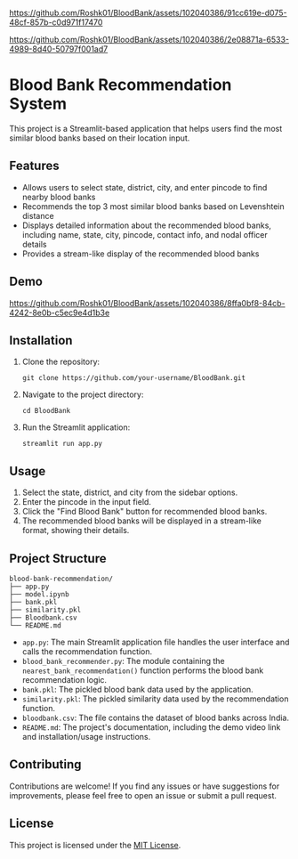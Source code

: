 

https://github.com/Roshk01/BloodBank/assets/102040386/91cc619e-d075-48cf-857b-c0d971f17470



https://github.com/Roshk01/BloodBank/assets/102040386/2e08871a-6533-4989-8d40-50797f001ad7


# Blood Bank Recommendation System

This project is a Streamlit-based application that helps users find the most similar blood banks based on their location input.

## Features

- Allows users to select state, district, city, and enter pincode to find nearby blood banks
- Recommends the top 3 most similar blood banks based on Levenshtein distance
- Displays detailed information about the recommended blood banks, including name, state, city, pincode, contact info, and nodal officer details
- Provides a stream-like display of the recommended blood banks

## Demo

https://github.com/Roshk01/BloodBank/assets/102040386/8ffa0bf8-84cb-4242-8e0b-c5ec9e4d1b3e



## Installation

1. Clone the repository:
   ```
   git clone https://github.com/your-username/BloodBank.git
   ```
2. Navigate to the project directory:
   ```
   cd BloodBank
   ```
3. Run the Streamlit application:
   ```
   streamlit run app.py
   ```

## Usage

1. Select the state, district, and city from the sidebar options.
2. Enter the pincode in the input field.
3. Click the "Find Blood Bank" button for recommended blood banks.
4. The recommended blood banks will be displayed in a stream-like format, showing their details.

## Project Structure

```
blood-bank-recommendation/
├── app.py
├── model.ipynb
├── bank.pkl
├── similarity.pkl
├── Bloodbank.csv
└── README.md
```

- `app.py`: The main Streamlit application file handles the user interface and calls the recommendation function.
- `blood_bank_recommender.py`: The module containing the `nearest_bank_recommendation()` function performs the blood bank recommendation logic.
- `bank.pkl`: The pickled blood bank data used by the application.
- `similarity.pkl`: The pickled similarity data used by the recommendation function.
- `bloodbank.csv`: The file contains the dataset of blood banks across India.
- `README.md`: The project's documentation, including the demo video link and installation/usage instructions.

## Contributing

Contributions are welcome! If you find any issues or have suggestions for improvements, please feel free to open an issue or submit a pull request.

## License

This project is licensed under the [MIT License](LICENSE).
